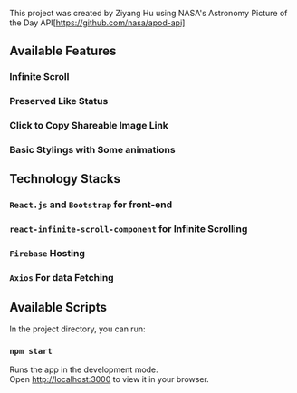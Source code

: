 This project was created by Ziyang Hu using NASA's Astronomy Picture of the Day API[https://github.com/nasa/apod-api]

## Available Features


### Infinite Scroll

### Preserved Like Status

### Click to Copy Shareable Image Link

### Basic Stylings with Some animations

## Technology Stacks

### `React.js` and `Bootstrap` for front-end
### `react-infinite-scroll-component` for Infinite Scrolling
### `Firebase` Hosting
### `Axios` For data Fetching 
## Available Scripts

In the project directory, you can run:

### `npm start`

Runs the app in the development mode.\
Open [http://localhost:3000](http://localhost:3000) to view it in your browser.
